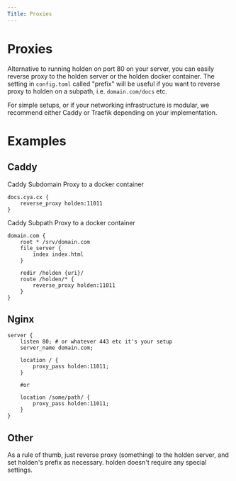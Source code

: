```yaml
---
Title: Proxies
---
```


# Proxies

Alternative to running holden on port 80 on your server, you can easily reverse proxy to the holden server or the holden docker container. The setting in `config.toml` called "prefix" will be useful if you want to reverse proxy to holden on a subpath, i.e. `domain.com/docs` etc.

For simple setups, or if your networking infrastructure is modular, we recommend either Caddy or Traefik depending on your implementation.

# Examples

## Caddy

Caddy Subdomain Proxy to a docker container
```
docs.cya.cx {
	reverse_proxy holden:11011
}
```

Caddy Subpath Proxy to a docker container
```
domain.com {
	root * /srv/domain.com
	file_server {
		index index.html
	}

	redir /holden {uri}/
	route /holden/* {
		reverse_proxy holden:11011
	}
}
```

## Nginx

```nginx
server {
    listen 80; # or whatever 443 etc it's your setup
    server_name domain.com;

    location / {
        proxy_pass holden:11011;
    }

    #or 

    location /some/path/ {
        proxy_pass holden:11011;
    }
}
```

## Other

As a rule of thumb, just reverse proxy (something) to the holden server, and set holden's prefix as necessary. holden doesn't require any special settings.
